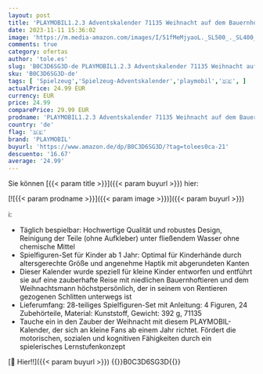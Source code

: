 ```yaml
---
layout: post
title: 'PLAYMOBIL1.2.3 Adventskalender 71135 Weihnacht auf dem Bauernhof  Adventszeit voller Überraschungen  Lernspielzeug für Kleinkinder  Spielzeug für Kinder ab 12 Monaten'
date: 2023-11-11 15:36:02
image: 'https://m.media-amazon.com/images/I/51fMeMjyaoL._SL500_._SL400_.jpg'
comments: true
category: ofertas
author: 'tole.es'
slug: 'B0C3D6SG3D-de PLAYMOBIL1.2.3 Adventskalender 71135 Weihnacht auf dem...'
sku: 'B0C3D6SG3D-de'
tags: [ 'Spielzeug','Spielzeug-Adventskalender','playmobil','🇩🇪', ]
actualPrice: 24.99 EUR
currency: EUR
price: 24.99
comparePrice: 29.99 EUR
prodname: 'PLAYMOBIL1.2.3 Adventskalender 71135 Weihnacht auf dem Bauernhof  Adventszeit voller Überraschungen  Lernspielzeug für Kleinkinder  Spielzeug für Kinder ab 12 Monaten'
country: 'de'
flag: '🇩🇪'
brand: 'PLAYMOBIL'
buyurl: 'https://www.amazon.de/dp/B0C3D6SG3D/?tag=tolees0ca-21'
descuento: '16.67'
average: '24.99'
---
```


Sie können [{{< param title >}}]({{< param buyurl >}}) hier:

[![{{< param prodname >}}]({{< param image >}})]({{< param buyurl >}})

ℹ️:

- Täglich bespielbar: Hochwertige Qualität und robustes Design, Reinigung der Teile (ohne Aufkleber) unter fließendem Wasser ohne chemische Mittel
- Spielfiguren-Set für Kinder ab 1 Jahr: Optimal für Kinderhände durch altersgerechte Größe und angenehme Haptik mit abgerundeten Kanten
- Dieser Kalender wurde speziell für kleine Kinder entworfen und entführt sie auf eine zauberhafte Reise mit niedlichen Bauernhoftieren und dem Weihnachtsmann höchstpersönlich, der in seinem von Rentieren gezogenen Schlitten unterwegs ist
- Lieferumfang: 28-teiliges Spielfiguren-Set mit Anleitung: 4 Figuren, 24 Zubehörteile, Material: Kunststoff, Gewicht: 392 g, 71135
- Tauche ein in den Zauber der Weihnacht mit diesem PLAYMOBIL-Kalender, der sich an kleine Fans ab einem Jahr richtet. Fördert die motorischen, sozialen und kognitiven Fähigkeiten durch ein spielerisches Lernstufenkonzept

[🛒 Hier!!]({{< param buyurl >}})
{{<world>}}B0C3D6SG3D{{</world>}}
